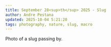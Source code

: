 ```yaml
---
title: September 28<sup>th</sup> 2025 - Slug
author: Andre Pestana
updated: 2025-10-04 5:21:20
tags: photography, nature, slug, macro
---
```


<!-- excerpt -->

Photo of a slug passing by.

<!-- excerpt -->

<FolderGallery dir="/sections/photography/posts/2025-09-28" sort="name-asc" />
